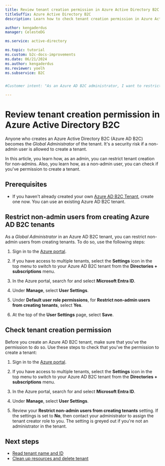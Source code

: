 ```yaml
---
title: Review tenant creation permission in Azure Active Directory B2C
titleSuffix: Azure Active Directory B2C
description: Learn how to check tenant creation permission in Azure Active Directory B2C before you create tenant

author: kengaderdus
manager: CelesteDG

ms.service: active-directory

ms.topic: tutorial
ms.custom: b2c-docs-improvements
ms.date: 06/21/2024
ms.author: kengaderdus
ms.reviewer: yoelh
ms.subservice: B2C


#Customer intent: "As an Azure AD B2C administrator, I want to restrict non-admin users from creating tenants, so that I can ensure security and prevent unauthorized access. Additionally, as a non-admin user, I want to check if I have permission to create a tenant, so that I can proceed with the necessary actions."

---
```


# Review tenant creation permission in Azure Active Directory B2C

Anyone who creates an Azure Active Directory B2C (Azure AD B2C) becomes the *Global Administrator* of the tenant. It's a security risk if a non-admin user is allowed to create a tenant. 

In this article, you learn how, as an admin, you can restrict tenant creation for non-admins. Also, you learn how, as a non-admin user, you can check if you've permission to create a tenant.

## Prerequisites 

- If you haven't already created your own [Azure AD B2C Tenant](tutorial-create-tenant.md), create one now. You can use an existing Azure AD B2C tenant.   

## Restrict non-admin users from creating Azure AD B2C tenants

As a *Global Administrator* in an Azure AD B2C tenant, you can restrict non-admin users from creating tenants. To do so, use the following steps:

1. Sign in to the [Azure portal](https://portal.azure.com).

1. If you have access to multiple tenants, select the **Settings** icon in the top menu to switch to your Azure AD B2C tenant from the **Directories + subscriptions** menu.

1. In the Azure portal, search for and select **Microsoft Entra ID**.

1. Under **Manage**, select **User Settings**.

1. Under **Default user role permissions**, for **Restrict non-admin users from creating tenants**, select **Yes**. 

1. At the top of the **User Settings** page, select **Save**. 

## Check tenant creation permission

Before you create an Azure AD B2C tenant, make sure that you've the permission to do so. Use these steps to check that you've the permission to create a tenant: 

1. Sign in to the [Azure portal](https://portal.azure.com).

1. If you have access to multiple tenants, select the **Settings** icon in the top menu to switch to your Azure AD B2C tenant from the **Directories + subscriptions** menu.

1. In the Azure portal, search for and select **Microsoft Entra ID**.

1. Under **Manage**, select **User Settings**.

1. Review your **Restrict non-admin users from creating tenants** setting. If the settings is set to **No**, then contact your administrator to assign the tenant creator role to you. The setting is greyed out if you're not an administrator in the tenant.


## Next steps 

- [Read tenant name and ID](tenant-management-read-tenant-name.md)
- [Clean up resources and delete tenant](tutorial-delete-tenant.md)

